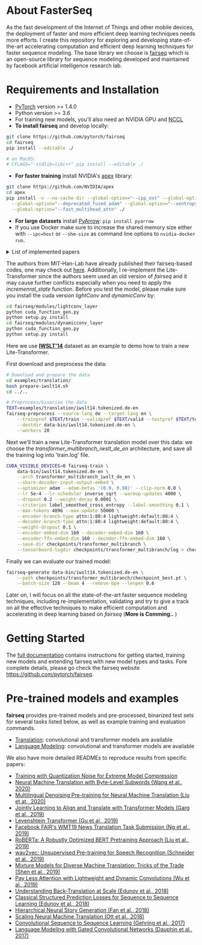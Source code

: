 # About FasterSeq

As the fast development of the Internet of Things and other mobile devices, the deployment of faster and more efficient deep learning techniques needs more efforts. I create this repository for exploring and developing state-of-the-art accelerating computation and efficient deep learning techniques for faster sequence modeling. The base library we choose is [fairseq](https://github.com/pytorch/fairseq) which is an open-source library for sequence modeling developed and maintained by facebook artificial intelligence research lab.

# Requirements and Installation

* [PyTorch](http://pytorch.org/) version >= 1.4.0
* Python version >= 3.6
* For training new models, you'll also need an NVIDIA GPU and [NCCL](https://github.com/NVIDIA/nccl)
* **To install fairseq** and develop locally:
```bash
git clone https://github.com/pytorch/fairseq
cd fairseq
pip install --editable ./

# on MacOS:
# CFLAGS="-stdlib=libc++" pip install --editable ./
```
* **For faster training** install NVIDIA's [apex](https://github.com/NVIDIA/apex) library:
```bash
git clone https://github.com/NVIDIA/apex
cd apex
pip install -v --no-cache-dir --global-option="--cpp_ext" --global-option="--cuda_ext" \
  --global-option="--deprecated_fused_adam" --global-option="--xentropy" \
  --global-option="--fast_multihead_attn" ./
```
* **For large datasets** install [PyArrow](https://arrow.apache.org/docs/python/install.html#using-pip): `pip install pyarrow`
* If you use Docker make sure to increase the shared memory size either with
`--ipc=host` or `--shm-size` as command line options to `nvidia-docker run`.

<details><summary>List of implemented papers</summary><p>

- **Transformer (self-attention) networks**
  - [Lite Transformer with Long-Short Range Attention (Wu et al., 2020)]	(https://arxiv.org/abs/2004.11886)

</p></details>

The authors from MIT-Han-Lab have already published their fairseq-based codes, one may check out [here](https://github.com/mit-han-lab/lite-transformer). Additionally, I re-implement the Lite-Transformer since the authors seem used an old version of *fairseq* and it may cause further conflicts especially when you need to apply the *incremenral_state* function.  Before you test the model, please make sure you install the cuda version *lightConv* and *dynamicConv* by:
```bash
cd fairseq/modules/lightconv_layer
python cuda_function_gen.py
python setup.py install
cd fairseq/modules/dynamicconv_layer
python cuda_function_gen.py
python setup.py install
```
Here we use [**IWSLT'14**](http://workshop2014.iwslt.org/downloads/proceeding.pdf) dataset as an example to demo how to train a new Lite-Transformer.

First download and preprocess the data:
```bash
# Download and prepare the data
cd examples/translation/
bash prepare-iwslt14.sh
cd ../..

# Preprocess/binarize the data
TEXT=examples/translation/iwslt14.tokenized.de-en
fairseq-preprocess --source-lang de --target-lang en \
    --trainpref $TEXT/train --validpref $TEXT/valid --testpref $TEXT/test \
    --destdir data-bin/iwslt14.tokenized.de-en \
    --workers 20
```
Next we'll train a new Lite-Transformer translation model over this data:
we choose the *transformer_multibranch_iwslt_de_en* architecture, and save all the training log into 'train.log' file.
```bash
CUDA_VISIBLE_DEVICES=0 fairseq-train \
    data-bin/iwslt14.tokenized.de-en \
    --arch transformer_multibranch_iwslt_de_en \
    --share-decoder-input-output-embed \
    --optimizer adam --adam-betas '(0.9, 0.98)' --clip-norm 0.0 \
    --lr 5e-4 --lr-scheduler inverse_sqrt --warmup-updates 4000 \
    --dropout 0.2 --weight-decay 0.0001 \
    --criterion label_smoothed_cross_entropy --label-smoothing 0.1 \
    --max-tokens 4096 --max-update 50000 \
    --encoder-branch-type attn:1:80:4 lightweight:default:80:4 \
    --decoder-branch-type attn:1:80:4 lightweight:default:80:4 \
    --weight-dropout 0.1 \
    --encoder-embed-dim 160 --decoder-embed-dim 160 \
    --encoder-ffn-embed-dim 160 --decoder-ffn-embed-dim 160 \
    --save-dir checkpoints/transformer_multibranch \
    --tensorboard-logdir checkpoints/transformer_multibranch/log > checkpoints/transformer_multibranch/train.log
```
Finally we can evaluate our trained model:
```bash
fairseq-generate data-bin/iwslt14.tokenized.de-en \
    --path checkpoints/transformer_multibranch/checkpoint_best.pt \
    --batch-size 128 --beam 4 --remove-bpe --lenpen 0.6
```

Later on, I will focus on all the state-of-the-art faster sequence modeling techniques, including re-implementation, validating and try to give a track on all the effective techniques to make efficient computation and accelerating in deep learning based on *fairseq* (**More is Comming..** )



# Getting Started

The [full documentation](https://fairseq.readthedocs.io/) contains instructions for getting started, training new models and extending fairseq with new model types and tasks. Fore complete details, please go check the fairseq website https://github.com/pytorch/fairseq.

# Pre-trained models and examples

**fairseq** provides pre-trained models and pre-processed, binarized test sets for several tasks listed below, as well as example training and evaluation commands.

- [Translation](examples/translation/README.md): convolutional and transformer models are available
- [Language Modeling](examples/language_model/README.md): convolutional and transformer models are available

We also have more detailed READMEs to reproduce results from specific papers:
- [Training with Quantization Noise for Extreme Model Compression](examples/quant_noise/README.md)
- [Neural Machine Translation with Byte-Level Subwords (Wang et al., 2020)](examples/byte_level_bpe/README.md)
- [Multilingual Denoising Pre-training for Neural Machine Translation (Liu et at., 2020)](examples/mbart/README.md)
- [Jointly Learning to Align and Translate with Transformer Models (Garg et al., 2019)](examples/joint_alignment_translation/README.md )
- [Levenshtein Transformer (Gu et al., 2019)](examples/nonautoregressive_translation/README.md)
- [Facebook FAIR's WMT19 News Translation Task Submission (Ng et al., 2019)](examples/wmt19/README.md)
- [RoBERTa: A Robustly Optimized BERT Pretraining Approach (Liu et al., 2019)](examples/roberta/README.md)
- [wav2vec: Unsupervised Pre-training for Speech Recognition (Schneider et al., 2019)](examples/wav2vec/README.md)
- [Mixture Models for Diverse Machine Translation: Tricks of the Trade (Shen et al., 2019)](examples/translation_moe/README.md)
- [Pay Less Attention with Lightweight and Dynamic Convolutions (Wu et al., 2019)](examples/pay_less_attention_paper/README.md)
- [Understanding Back-Translation at Scale (Edunov et al., 2018)](examples/backtranslation/README.md)
- [Classical Structured Prediction Losses for Sequence to Sequence Learning (Edunov et al., 2018)](https://github.com/pytorch/fairseq/tree/classic_seqlevel)
- [Hierarchical Neural Story Generation (Fan et al., 2018)](examples/stories/README.md)
- [Scaling Neural Machine Translation (Ott et al., 2018)](examples/scaling_nmt/README.md)
- [Convolutional Sequence to Sequence Learning (Gehring et al., 2017)](examples/conv_seq2seq/README.md)
- [Language Modeling with Gated Convolutional Networks (Dauphin et al., 2017)](examples/language_model/conv_lm/README.md)


